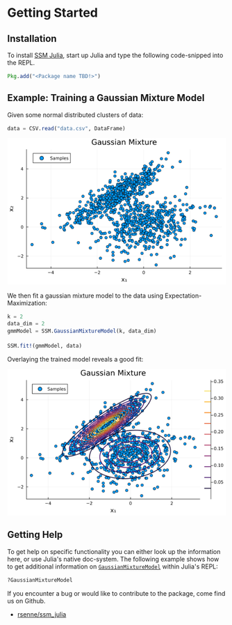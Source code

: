 # Getting Started


## Installation

To install
[SSM Julia](https://github.com/rsenne/ssm_julia), start up
Julia and type the following code-snipped into the REPL. 

```julia
Pkg.add("<Package name TBD!>")
```


## Example: Training a Gaussian Mixture Model


Given some normal distributed clusters of data:

```julia
data = CSV.read("data.csv", DataFrame)
```

![gaussian_data](assets/gmm_data_plot.png)


We then fit a gaussian mixture model to the data using Expectation-Maximization:
```julia
k = 2
data_dim = 2
gmmModel = SSM.GaussianMixtureModel(k, data_dim)

SSM.fit!(gmmModel, data)
```

Overlaying the trained model reveals a good fit:

![gaussian_model](assets/gmm_model_plot.png)



## Getting Help

To get help on specific functionality you can either look up the
information here, or use Julia's
native doc-system. The following example shows how to get
additional information on [`GaussianMixtureModel`](@ref) within Julia's REPL:

```julia
?GaussianMixtureModel
```

If you encounter a bug or would like to contribute to the package, come find us on Github.

- [rsenne/ssm_julia](https://github.com/rsenne/ssm_julia)